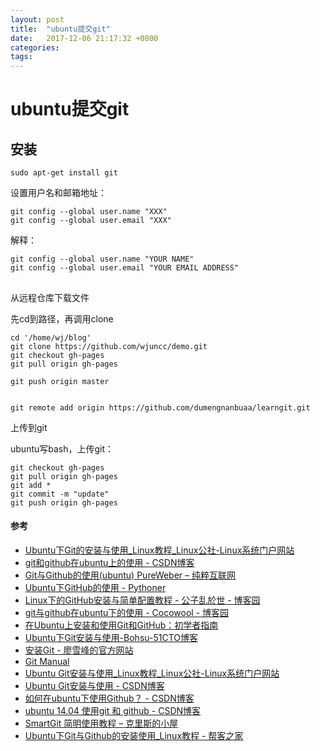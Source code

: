 ```yaml
---
layout: post
title:  "ubuntu提交git"
date:   2017-12-06 21:17:32 +0800
categories:  
tags: 
---
```


# ubuntu提交git #

## 安装

	sudo apt-get install git

设置用户名和邮箱地址：

	git config --global user.name "XXX"
	git config --global user.email "XXX"

解释：
	
	git config --global user.name "YOUR NAME"
	git config --global user.email "YOUR EMAIL ADDRESS"


## 

从远程仓库下载文件

先cd到路径，再调用clone

	cd '/home/wj/blog'
	git clone https://github.com/wjuncc/demo.git
	git checkout gh-pages
	git pull origin gh-pages
	
	git push origin master


	git remote add origin https://github.com/dumengnanbuaa/learngit.git


上传到git

ubuntu写bash，上传git：

	git checkout gh-pages
	git pull origin gh-pages
	git add *
	git commit -m "update"
	git push origin gh-pages




#### 参考 ####

* [Ubuntu下Git的安装与使用_Linux教程_Linux公社-Linux系统门户网站](http://www.linuxidc.com/Linux/2016-09/135527.htm)
* [git和github在ubuntu上的使用 - CSDN博客](http://blog.csdn.net/u012526120/article/details/49401871)
* [Git与Github的使用(ubuntu)  PureWeber – 纯粹互联网](https://www.pureweber.com/article/git-and-github/)
* [Ubuntu下GitHub的使用 - Pythoner](http://www.pythoner.com/263.html)
* [Linux下的GitHub安装与简单配置教程 - 公子乱於世 - 博客园](http://www.cnblogs.com/smilejinge/p/3589479.html)
* [git与github在ubuntu下的使用 - Cocowool - 博客园](http://www.cnblogs.com/cocowool/archive/2010/10/19/1855616.html)
* [在Ubuntu上安装和使用Git和GitHub：初学者指南](https://www.howtoing.com/install-git-and-github-on-ubuntu-14.04)
* [Ubuntu下Git安装与使用-Bohsu-51CTO博客](http://blog.51cto.com/bohsu/1230705)
* [安装Git - 廖雪峰的官方网站](https://www.liaoxuefeng.com/wiki/0013739516305929606dd18361248578c67b8067c8c017b000/00137396287703354d8c6c01c904c7d9ff056ae23da865a000)
* [Git Manual](https://gist.github.com/bigeagle/3953973)
* [Ubuntu Git安装与使用_Linux教程_Linux公社-Linux系统门户网站](http://www.linuxidc.com/Linux/2016-11/136769.htm)
* [Ubuntu Git安装与使用 - CSDN博客](http://blog.csdn.net/yhl_leo/article/details/50760140)
* [如何在ubuntu下使用Github？ - CSDN博客](http://blog.csdn.net/tina_ttl/article/details/51326684)
* [ubuntu 14.04 使用git 和 github - CSDN博客](http://blog.csdn.net/small_rice_/article/details/44984027)
* [SmartGit 简明使用教程 – 克里斯的小屋](http://blog.chriscabin.com/others/git/1357.html)
* [Ubuntu下Git与Github的安装使用_Linux教程 - 帮客之家](http://www.bkjia.com/Linuxjc/1042977.html)